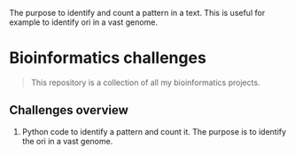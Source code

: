 The purpose to identify and count a pattern in a text. This is useful for example to identify ori in a vast genome.
# Bioinformatics challenges
> This repository is a collection of all my bioinformatics projects.

## Challenges overview
1. Python code to identify a pattern and count it. The purpose is to identify the ori in a vast genome.  
